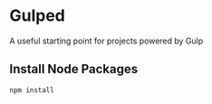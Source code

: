 # Gulped
A useful starting point for projects powered by Gulp

## Install Node Packages

```sh
npm install
```
